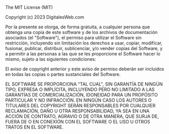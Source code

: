 The MIT License (MIT)

Copyright (c) 2023 DigitalesWeb.com

Por la presente se otorga, de forma gratuita, a cualquier persona que obtenga una copia de este software y de los archivos de documentación asociados (el "Software"), el permiso para utilizar el Software sin restricción, incluyendo sin limitación los derechos a usar, copiar, modificar, fusionar, publicar, distribuir, sublicenciar, y/o vender copias del Software, y a permitir a las personas a las que se les proporcione el Software hacer lo mismo, sujeto a las siguientes condiciones:

El aviso de copyright anterior y este aviso de permiso deberán ser incluidos en todas las copias o partes sustanciales del Software.

EL SOFTWARE SE PROPORCIONA "TAL CUAL", SIN GARANTÍA DE NINGÚN TIPO, EXPRESA O IMPLÍCITA, INCLUYENDO PERO NO LIMITADO A LAS GARANTÍAS DE COMERCIALIZACIÓN, IDONEIDAD PARA UN PROPÓSITO PARTICULAR Y NO INFRACCIÓN. EN NINGÚN CASO LOS AUTORES O TITULARES DEL COPYRIGHT SERÁN RESPONSABLES POR CUALQUIER RECLAMACIÓN, DAÑO U OTRA RESPONSABILIDAD, YA SEA EN UNA ACCIÓN DE CONTRATO, AGRAVIO O DE OTRA MANERA, QUE SURJA DE, FUERA DE O EN CONEXIÓN CON EL SOFTWARE O EL USO U OTROS TRATOS EN EL SOFTWARE.
